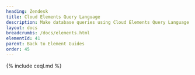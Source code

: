 ```yaml
---
heading: Zendesk
title: Cloud Elements Query Language
description: Make database queries using Cloud Elements Query Language.
layout: docs
breadcrumbs: /docs/elements.html
elementId: 41
parent: Back to Element Guides
order: 45
---
```


{% include ceql.md %}

